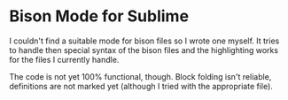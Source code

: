 Bison Mode for Sublime
======================

I couldn't find a suitable mode for bison files so I wrote one myself.  It tries to
handle then special syntax of the bison files and the highlighting works for the
files I currently handle.

The code is not yet 100% functional, though.  Block folding isn't reliable, definitions
are not marked yet (although I tried with the appropriate file).
